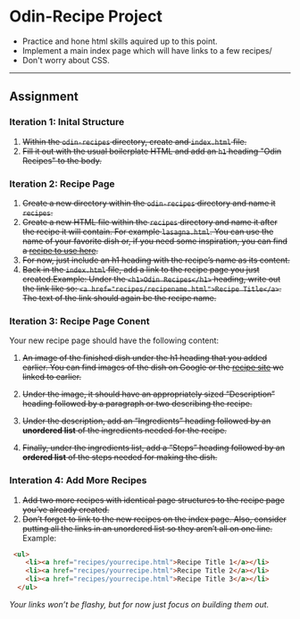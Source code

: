 # Odin-Recipe Project
- Practice and hone html skills aquired up to this point.
- Implement a main index page which will have links to a few recipes/
- Don't worry about CSS. 

<hr>

## Assignment 

### Iteration 1: Inital Structure
1. ~~Within the `odin-recipes` directory, create and `index.html` file.~~
2. ~~Fill it out with the usual boilerplate HTML and add an `h1` heading "Odin Recipes" to the body.~~

### Iteration 2: Recipe Page
1. ~~Create a new directory within the `odin-recipes` directory and name it `recipes`.~~
2. ~~Create a new HTML file within the `recipes` directory and name it after the recipe it will contain. For example `lasagna.html`. You can use the name of your favorite dish or, if you need some inspiration, you can find a [recipe to use here](https://www.allrecipes.com/).~~
3. ~~For now, just include an h1 heading with the recipe’s name as its content.~~
4. ~~Back in the `index.html` file, add a link to the recipe page you just created.Example: Under the `<h1>Odin Recipes</h1>` heading, write out the link like so: `<a href="recipes/recipename.html">Recipe Title</a>`. The text of the link should again be the recipe name.~~

### Iteration 3: Recipe Page Conent
Your new recipe page should have the following content:
1. ~~An image of the finished dish under the h1 heading that you added earlier. You can find images of the dish on Google or the [recipe site](https://www.allrecipes.com/) we linked to earlier.~~

2. ~~Under the image, it should have an appropriately sized “Description” heading followed by a paragraph or two describing the recipe.~~

3. ~~Under the description, add an “Ingredients” heading followed by an **unordered list** of the ingredients needed for the recipe.~~

4. ~~Finally, under the ingredients list, add a “Steps” heading followed by an **ordered list** of the steps needed for making the dish.~~

### Interation 4: Add More Recipes
1. ~~Add two more recipes with identical page structures to the recipe page you’ve already created.~~
2. ~~Don’t forget to link to the new recipes on the index page. Also, consider putting all the links in an unordered list so they aren’t all on one line.~~
Example:
```html
 <ul>
    <li><a href="recipes/yourrecipe.html">Recipe Title 1</a></li>
    <li><a href="recipes/yourrecipe.html">Recipe Title 2</a></li>
    <li><a href="recipes/yourrecipe.html">Recipe Title 3</a></li>
  </ul>
```
*Your links won’t be flashy, but for now just focus on building them out.*
